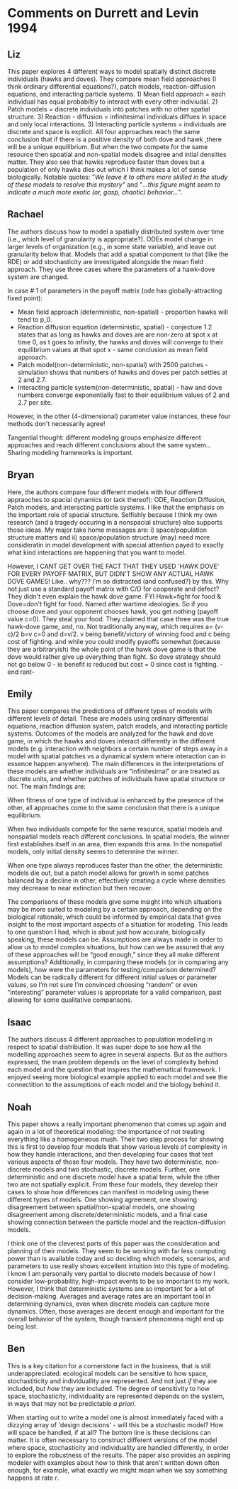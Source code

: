 # Comments on Durrett and Levin 1994

## Liz
This paper explores 4 different ways to model spatially distinct discrete individuals (hawks and doves). They compare mean field approaches (I think ordinary differential equations?), patch models, reaction-diffusion equations, and interacting particle systems. 1) Mean field approach = each individual has equal probabiltiy to interact with every other indiviudal. 2) Patch models = discrete individuals into patches with no other spatial structure. 3) Reaction - diffusion = infinitesimal individuals diffues in space and only local interactions. 3) Interacting particle systems = individuals are discrete and space is explicit. All four approaches reach the same conclusion that if there is a positive density of both dove and hawk ,there will be a unique equilibrium. But when the two compete for the same resource then spoatial and non-spatial models disagree and intial densities matter. They also see that hawks reproduce faster than doves but a population of only hawks dies out which I think makes a lot of sense biologically. Notable quotes: "_We leave it to others more skilled in the study of these models to resolve this mystery"_ and "_...this figure might seem to indicate a much more exotic (or, gasp, chaotic) behavior..._".


## Rachael

The authors discuss how to model a spatially distributed system over time (i.e., which level of granularity is appropriate?). ODEs model change in larger levels of organization (e.g., in some state variable), and leave out granularity below that. Models that add a spatial component to that (like the RDE) or add stochasticity are investigated alongside the mean field approach. They use three cases where the parameters of a hawk-dove system are changed. 

In case # 1 of parameters in the payoff matrix (ode has globally-attracting fixed point):
- Mean field approach (deterministic, non-spatial) - proportion hawks will tend to p_0.
- Reaction diffusion equation (deterministic, spatial) - conjecture 1.2 states that as long as hawks and doves are are non-zero at spot x at time 0, as t goes to infinity, the hawks and doves will converge to their equilibrium values at that spot x - same conclusion as mean field approach.
- Patch model(non-deterministic, non-spatial) with 2500 patches - simulation shows that numbers of hawks and doves per patch settles at 2 and 2.7.
- Interacting particle system(non-deterministic, spatial) - haw and dove numbers converge exponentially fast to their equilibrium values of 2 and 2.7 per site. 

However, in the other (4-dimensional) parameter value instances, these four methods don't necessarily agree! 

Tangential thought: different modeling groups emphasize different approaches and reach different conclusions about the same system... Sharing modeling frameworks is important. 

## Bryan

Here, the authors compare four different models with four different appraoches to spacial dynamics (or lack thereof): ODE, Reaction Diffusion, Patch models, and interacting particle systems. I like that the emphasis on the important role of spacial structure. Selfishly because I think my own research (and a tragedy occuring in a nonspacial structure) also supports those ideas. My major take home messages are: i) space/population structure matters and ii) space/population structure (may) need more consideratin in model development with special attention payed to exactly what kind interactions are happening that you want to model. 

However, I CANT GET OVER THE FACT THAT THEY USED 'HAWK DOVE' FOR EVERY PAYOFF MATRIX, BUT DIDN'T SHOW ANY ACTUAL HAWK DOVE GAMES! Like.. why??? I'm so distracted (and confused?) by this. Why not just use a standard payoff matrix with C/D for cooperate and defect? They didn't even explain the hawk dove game. FYI Hawk=fight for food & Dove=don't fight for food. Named after wartime ideologies. So if you choose dove and your opponent chooses hawk, you get nothing (payoff value c=0). They steal your food. They claimed that case three was the true hawk-dove game, and, no. Not traditionally anyway, which requires a= (v-c)/2 b=v c=0 and d=v/2. v being benefit/victory of winning food and c being cost of fighting. and while you could modify pyaoffs somewhat (because they are arbitraryish) the whole point of the hawk dove game is that the dove would rather give up everything than fight. So dove strategy should not go below 0 - ie benefit is reduced but cost = 0 since cost is fighting. -end rant-

## Emily

This paper compares the predictions of different types of models with different levels of detail. These are models using ordinary differential equations, reaction diffusion system, patch models, and interacting particle systems. Outcomes of the models are analyzed for the hawk and dove game, in which the hawks and doves interact differently in the different models (e.g. interaction with neighbors a certain number of steps away in a model with spatial patches vs a dynamical system where interaction can in essence happen anywhere). The main differences in the interpretations of these models are whether individuals are “infinitesimal” or are treated as discrete units, and whether patches of individuals have spatial structure or not. The main findings are:

When fitness of one type of individual is enhanced by the presence of the other, all approaches come to the same conclusion that there is a unique equilibrium.

When two individuals compete for the same resource, spatial models and nonspatial models reach different conclusions. In spatial models, the winner first establishes itself in an area, then expands this area. In the nonspatial models, only initial density seems to determine the winner.

When one type always reproduces faster than the other, the deterministic models die out, but a patch model allows for growth in some patches balanced by a decline in other, effectively creating a cycle where densities may decrease to near extinction but then recover. 

The comparisons of these models give some insight into which situations may be more suited to modeling by a certain approach, depending on the biological rationale, which could be informed by empirical data that gives insight to the most important aspects of a situation for modeling. This leads to one question I had, which is about just how accurate, biologically speaking, these models can be. Assumptions are always made in order to allow us to model complex situations, but how can we be assured that any of these approaches will be “good enough,” since they all make different assumptions? Additionally, in comparing these models (or in comparing any models), how were the parameters for testing/comparison determined? Models can be radically different for different initial values or parameter values, so I’m not sure I’m convinced choosing “random” or even “interesting” parameter values is appropriate for a valid comparison, past allowing for some qualitative comparisons.

## Isaac

The authors discuss 4 different approaches to population modelling in respect to spatial distribution. It was super dope to see how all the modelling approaches seem to agree in several aspects. But as the authors expressed, the main problem depends on the level of complexity behind each model and the question that inspires the mathematical framework. I enjoyed seeing more biological example applied to each model and see the connectition to the assumptions of each model and the biology behind it.

## Noah

This paper shows a really important phenomenon that comes up again and again in a lot of theoretical modeling: the importance of not treating everything like a homogeneous mush. Their two step process for showing this is first to develop four models that show various levels of complexity in how they handle interactions, and then developing four cases that test various aspects of those four models. They have two deterministic, non-discrete models and two stochastic, discrete models. Further, one deterministic and one discrete model have a spatial term, while the other two are not spatially explicit. From these four models, they develop their cases to show how differences can manifest in modeling using these different types of models. One showing agreement, one showing disagreement between spatial/non-spatial models, one showing disagreement among discrete/deterministic models, and a final case showing connection between the particle model and the reaction-diffusion models.

I think one of the cleverest parts of this paper was the consideration and planning of their models. They seem to be working with far less computing power than is available today and so deciding which models, scenarios, and parameters to use really shows excellent intuition into this type of modeling. I know I am personally very partial to discrete models because of how I consider low-probability, high-impact events to be so important to my work. However, I think that deterministic systems are so important for a lot of decision-making. Averages and average rates are an important tool in determining dynamics, even when discrete models can capture more dynamics. Often, those averages are decent enough and important for the overall behavior of the system, though transient phenomena might end up being lost. 


## Ben
This is a key citation for a cornerstone fact in the business, that is still underappreciated: ecological models can be sensitive to how space, stochastiticity and individuallity are represented. And not just _if_ they are included, but _how_ they are included. The degree of sensitivity to how space, stochasticity, individuality are represented depends on the system, in ways that may not be predictable _a priori_. 

When starting out to write a model one is almost immediately faced with a dizzying array of 'design decisions' - will this be a stochastic model? How will space be handled, if at all? The bottom line is these decisions can matter. It is often necessary to construct different versions of the model where space, stochasticity and individuality are handled differently, in order to explore the robustness of the results. The paper also provides an aspiring modeler with examples about how to think that aren't written down often enough, for example, what exactly we might mean when we say something happens at rate _r_.
